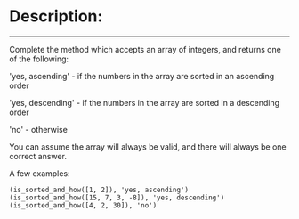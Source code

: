 # Description:

<hr>
Complete the method which accepts an array of integers, and returns one of the following:

'yes, ascending' - if the numbers in the array are sorted in an ascending order

'yes, descending' - if the numbers in the array are sorted in a descending order

'no' - otherwise

You can assume the array will always be valid, and there will always be one correct answer.

A few examples:

```
(is_sorted_and_how([1, 2]), 'yes, ascending')
(is_sorted_and_how([15, 7, 3, -8]), 'yes, descending')
(is_sorted_and_how([4, 2, 30]), 'no')
```

